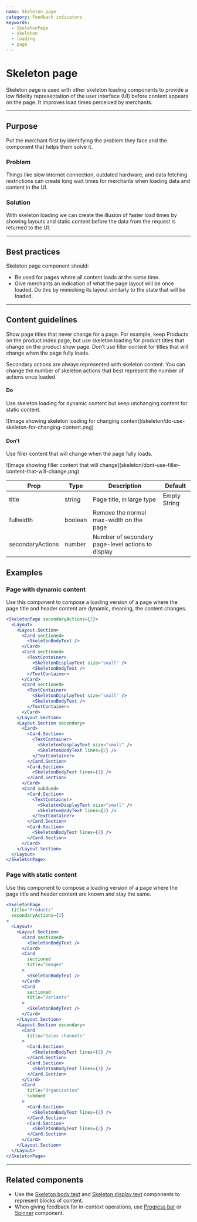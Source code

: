 ```yaml
---
name: Skeleton page
category: Feedback indicators
keywords:
  - SkeletonPage
  - skeleton
  - loading
  - page
---
```


# Skeleton page

Skeleton page is used with other skeleton loading components to provide a low fidelity representation of the user interface (UI) before content appears on the page. It improves load times perceived by merchants.

---

## Purpose

Put the merchant first by identifying the problem they face and the component that helps them solve it.

### Problem

Things like slow internet connection, outdated hardware, and data fetching restrictions can create long wait times for merchants when loading data and content in the UI.

### Solution

With skeleton loading we can create the illusion of faster load times by showing layouts and static content before the data from the request is returned to the UI.

---

## Best practices

Skeleton page component should:

* Be used for pages where all content loads at the same time.
* Give merchants an indication of what the page layout will be once loaded. Do this by mimicking its layout similarly to the state that will be loaded.

---

## Content guidelines

Show page titles that never change for a page. For example, keep Products on the product index page, but use skeleton loading for product titles that change on the product show page. Don’t use filler content for titles that will change when the page fully loads.

Secondary actions are always represented with skeleton content. You can change the number of skeleton actions that best represent the number of actions once loaded.

<!-- usageblock -->

#### Do
Use skeleton loading for dynamic content but keep unchanging content for static content.
<div class="TypographyUsageBlockImg">![Image showing skeleton loading for changing content](skeleton/do-use-skeleton-for-changing-content.png)</div>

#### Don’t
Use filler content that will change when the page fully loads.
<div class="TypographyUsageBlockImg">![Image showing filler content that will change](skeleton/dont-use-filler-content-that-will-change.png)</div>

<!-- end -->

| Prop | Type | Description | Default |
| ---- | ---- | ----------- | ------- |
| title | string | Page title, in large type | Empty String |
| fullwidth | boolean | Remove the normal max-width on the page |
| secondaryActions | number | Number of secondary page-level actions to display |

## Examples

### Page with dynamic content

Use this component to compose a loading version of a page where the page title and header content are dynamic, meaning, the content changes.

```jsx
<SkeletonPage secondaryActions={2}>
  <Layout>
    <Layout.Section>
      <Card sectioned>
        <SkeletonBodyText />
      </Card>
      <Card sectioned>
        <TextContainer>
          <SkeletonDisplayText size="small" />
          <SkeletonBodyText />
        </TextContainer>
      </Card>
      <Card sectioned>
        <TextContainer>
          <SkeletonDisplayText size="small" />
          <SkeletonBodyText />
        </TextContainer>
      </Card>
    </Layout.Section>
    <Layout.Section secondary>
      <Card>
        <Card.Section>
          <TextContainer>
            <SkeletonDisplayText size="small" />
            <SkeletonBodyText lines={2} />
          </TextContainer>
        </Card.Section>
        <Card.Section>
          <SkeletonBodyText lines={1} />
        </Card.Section>
      </Card>
      <Card subdued>
        <Card.Section>
          <TextContainer>
            <SkeletonDisplayText size="small" />
            <SkeletonBodyText lines={2} />
          </TextContainer>
        </Card.Section>
        <Card.Section>
          <SkeletonBodyText lines={2} />
        </Card.Section>
      </Card>
    </Layout.Section>
  </Layout>
</SkeletonPage>
```

### Page with static content

Use this component to compose a loading version of a page where the page title and header content are known and stay the same.

```jsx
<SkeletonPage
  title="Products"
  secondaryActions={2}
>
  <Layout>
    <Layout.Section>
      <Card sectioned>
        <SkeletonBodyText />
      </Card>
      <Card
        sectioned
        title="Images"
      >
        <SkeletonBodyText />
      </Card>
      <Card
        sectioned
        title="Variants"
      >
        <SkeletonBodyText />
      </Card>
    </Layout.Section>
    <Layout.Section secondary>
      <Card
        title="Sales channels"
      >
        <Card.Section>
          <SkeletonBodyText lines={2} />
        </Card.Section>
        <Card.Section>
          <SkeletonBodyText lines={1} />
        </Card.Section>
      </Card>
      <Card
        title="Organization"
        subdued
      >
        <Card.Section>
          <SkeletonBodyText lines={2} />
        </Card.Section>
        <Card.Section>
          <SkeletonBodyText lines={2} />
        </Card.Section>
      </Card>
    </Layout.Section>
  </Layout>
</SkeletonPage>
```

---

## Related components

* Use the [Skeleton body text](/components/feedback-indicators/skeleton-body-text) and [Skeleton display text](/components/feedback-indicators/skeleton-display-text) components to represent blocks of content.
* When giving feedback for in-context operations, use [Progress bar](/components/feedback-indicators/progress-bar) or [Spinner](/components/feedback-indicators/spinner) component.
